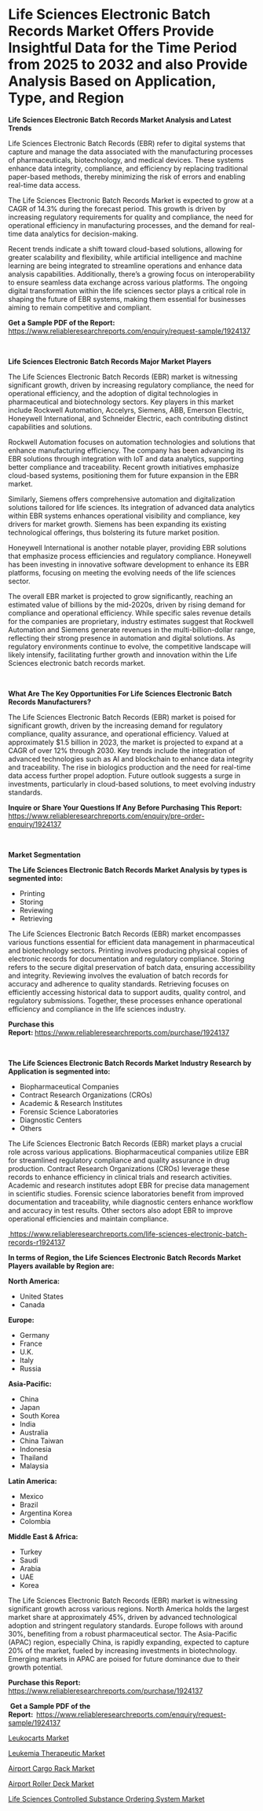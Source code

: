 <p><h1>Life Sciences Electronic Batch Records Market Offers Provide Insightful Data for the Time Period from 2025 to 2032 and also Provide Analysis Based on Application, Type, and Region</h1></p><p><strong>Life Sciences Electronic Batch Records Market Analysis and Latest Trends</strong></p>
<p><p>Life Sciences Electronic Batch Records (EBR) refer to digital systems that capture and manage the data associated with the manufacturing processes of pharmaceuticals, biotechnology, and medical devices. These systems enhance data integrity, compliance, and efficiency by replacing traditional paper-based methods, thereby minimizing the risk of errors and enabling real-time data access.</p><p>The Life Sciences Electronic Batch Records Market is expected to grow at a CAGR of 14.3% during the forecast period. This growth is driven by increasing regulatory requirements for quality and compliance, the need for operational efficiency in manufacturing processes, and the demand for real-time data analytics for decision-making. </p><p>Recent trends indicate a shift toward cloud-based solutions, allowing for greater scalability and flexibility, while artificial intelligence and machine learning are being integrated to streamline operations and enhance data analysis capabilities. Additionally, there’s a growing focus on interoperability to ensure seamless data exchange across various platforms. The ongoing digital transformation within the life sciences sector plays a critical role in shaping the future of EBR systems, making them essential for businesses aiming to remain competitive and compliant.</p></p>
<p><strong>Get a Sample PDF of the Report:&nbsp;</strong> <a href="https://www.reliableresearchreports.com/enquiry/request-sample/1924137?utm_campaign=36&utm_medium=2&utm_source=Github&utm_content=ia&utm_term=14012025&utm_id=life-sciences-electronic-batch-records">https://www.reliableresearchreports.com/enquiry/request-sample/1924137</a></p>
<p>&nbsp;</p>
<p><strong>Life Sciences Electronic Batch Records Major Market Players</strong></p>
<p><p>The Life Sciences Electronic Batch Records (EBR) market is witnessing significant growth, driven by increasing regulatory compliance, the need for operational efficiency, and the adoption of digital technologies in pharmaceutical and biotechnology sectors. Key players in this market include Rockwell Automation, Accelyrs, Siemens, ABB, Emerson Electric, Honeywell International, and Schneider Electric, each contributing distinct capabilities and solutions.</p><p>Rockwell Automation focuses on automation technologies and solutions that enhance manufacturing efficiency. The company has been advancing its EBR solutions through integration with IoT and data analytics, supporting better compliance and traceability. Recent growth initiatives emphasize cloud-based systems, positioning them for future expansion in the EBR market.</p><p>Similarly, Siemens offers comprehensive automation and digitalization solutions tailored for life sciences. Its integration of advanced data analytics within EBR systems enhances operational visibility and compliance, key drivers for market growth. Siemens has been expanding its existing technological offerings, thus bolstering its future market position.</p><p>Honeywell International is another notable player, providing EBR solutions that emphasize process efficiencies and regulatory compliance. Honeywell has been investing in innovative software development to enhance its EBR platforms, focusing on meeting the evolving needs of the life sciences sector.</p><p>The overall EBR market is projected to grow significantly, reaching an estimated value of billions by the mid-2020s, driven by rising demand for compliance and operational efficiency. While specific sales revenue details for the companies are proprietary, industry estimates suggest that Rockwell Automation and Siemens generate revenues in the multi-billion-dollar range, reflecting their strong presence in automation and digital solutions. As regulatory environments continue to evolve, the competitive landscape will likely intensify, facilitating further growth and innovation within the Life Sciences electronic batch records market.</p></p>
<p>&nbsp;</p>
<p><strong>What Are The Key Opportunities For Life Sciences Electronic Batch Records Manufacturers?</strong></p>
<p><p>The Life Sciences Electronic Batch Records (EBR) market is poised for significant growth, driven by the increasing demand for regulatory compliance, quality assurance, and operational efficiency. Valued at approximately $1.5 billion in 2023, the market is projected to expand at a CAGR of over 12% through 2030. Key trends include the integration of advanced technologies such as AI and blockchain to enhance data integrity and traceability. The rise in biologics production and the need for real-time data access further propel adoption. Future outlook suggests a surge in investments, particularly in cloud-based solutions, to meet evolving industry standards.</p></p>
<p><strong>Inquire or Share Your Questions If Any Before Purchasing This Report:</strong> <a href="https://www.reliableresearchreports.com/enquiry/pre-order-enquiry/1924137?utm_campaign=36&utm_medium=2&utm_source=Github&utm_content=ia&utm_term=14012025&utm_id=life-sciences-electronic-batch-records">https://www.reliableresearchreports.com/enquiry/pre-order-enquiry/1924137</a></p>
<p>&nbsp;</p>
<p><strong>Market Segmentation</strong></p>
<p><strong>The Life Sciences Electronic Batch Records Market Analysis by types is segmented into:</strong></p>
<p><ul><li>Printing</li><li>Storing</li><li>Reviewing</li><li>Retrieving</li></ul></p>
<p><p>The Life Sciences Electronic Batch Records (EBR) market encompasses various functions essential for efficient data management in pharmaceutical and biotechnology sectors. Printing involves producing physical copies of electronic records for documentation and regulatory compliance. Storing refers to the secure digital preservation of batch data, ensuring accessibility and integrity. Reviewing involves the evaluation of batch records for accuracy and adherence to quality standards. Retrieving focuses on efficiently accessing historical data to support audits, quality control, and regulatory submissions. Together, these processes enhance operational efficiency and compliance in the life sciences industry.</p></p>
<p><strong>Purchase this Report:&nbsp;</strong><a href="https://www.reliableresearchreports.com/purchase/1924137?utm_campaign=36&utm_medium=2&utm_source=Github&utm_content=ia&utm_term=14012025&utm_id=life-sciences-electronic-batch-records">https://www.reliableresearchreports.com/purchase/1924137</a></p>
<p>&nbsp;</p>
<p><strong>The Life Sciences Electronic Batch Records Market Industry Research by Application is segmented into:</strong></p>
<p><ul><li>Biopharmaceutical Companies</li><li>Contract Research Organizations (CROs)</li><li>Academic & Research Institutes</li><li>Forensic Science Laboratories</li><li>Diagnostic Centers</li><li>Others</li></ul></p>
<p><p>The Life Sciences Electronic Batch Records (EBR) market plays a crucial role across various applications. Biopharmaceutical companies utilize EBR for streamlined regulatory compliance and quality assurance in drug production. Contract Research Organizations (CROs) leverage these records to enhance efficiency in clinical trials and research activities. Academic and research institutes adopt EBR for precise data management in scientific studies. Forensic science laboratories benefit from improved documentation and traceability, while diagnostic centers enhance workflow and accuracy in test results. Other sectors also adopt EBR to improve operational efficiencies and maintain compliance.</p></p>
<p><a href="https://www.reliableresearchreports.com/life-sciences-electronic-batch-records-r1924137?utm_campaign=36&utm_medium=2&utm_source=Github&utm_content=ia&utm_term=14012025&utm_id=life-sciences-electronic-batch-records">&nbsp;https://www.reliableresearchreports.com/life-sciences-electronic-batch-records-r1924137</a></p>
<p><strong>In terms of Region, the Life Sciences Electronic Batch Records Market Players available by Region are:</strong></p>
<p>
    <p> <strong> North America: </strong>
        <ul>
            <li>United States</li>
            <li>Canada</li>
        </ul>
        </p> 
    <p> <strong> Europe: </strong>
        <ul>
            <li>Germany</li>
            <li>France</li>
            <li>U.K.</li>
            <li>Italy</li>
            <li>Russia</li>
        </ul>
        </p> 
    <p> <strong> Asia-Pacific: </strong>
        <ul>
            <li>China</li>
            <li>Japan</li>
            <li>South Korea</li>
            <li>India</li>
            <li>Australia</li>
            <li>China Taiwan</li>
            <li>Indonesia</li>
            <li>Thailand</li>
            <li>Malaysia</li>
        </ul>
        </p> 
    <p> <strong> Latin America: </strong>
        <ul>
            <li>Mexico</li>
            <li>Brazil</li>
            <li>Argentina Korea</li>
            <li>Colombia</li>
        </ul>
        </p> 
    <p> <strong> Middle East & Africa: </strong>
        <ul>
            <li>Turkey</li>
            <li>Saudi</li>
            <li>Arabia</li>
            <li>UAE</li>
            <li>Korea</li>
        </ul>
    </p>
    </p>
<p><p>The Life Sciences Electronic Batch Records (EBR) market is witnessing significant growth across various regions. North America holds the largest market share at approximately 45%, driven by advanced technological adoption and stringent regulatory standards. Europe follows with around 30%, benefiting from a robust pharmaceutical sector. The Asia-Pacific (APAC) region, especially China, is rapidly expanding, expected to capture 20% of the market, fueled by increasing investments in biotechnology. Emerging markets in APAC are poised for future dominance due to their growth potential.</p></p>
<p><strong>Purchase this Report: </strong><a href="https://www.reliableresearchreports.com/purchase/1924137?utm_campaign=36&utm_medium=2&utm_source=Github&utm_content=ia&utm_term=14012025&utm_id=life-sciences-electronic-batch-records">https://www.reliableresearchreports.com/purchase/1924137</a></p>
<p>&nbsp;<strong>Get a Sample PDF of the Report:&nbsp;&nbsp;</strong><a href="https://www.reliableresearchreports.com/enquiry/request-sample/1924137?utm_campaign=36&utm_medium=2&utm_source=Github&utm_content=ia&utm_term=14012025&utm_id=life-sciences-electronic-batch-records">https://www.reliableresearchreports.com/enquiry/request-sample/1924137</a></p>
<p><strong></strong></p>
<p><p><a href="https://github.com/dierdrecrichton210/Market-Research-Report-List-1/blob/main/leukocarts-market.md?utm_campaign=36&utm_medium=2&utm_source=Github&utm_content=ia&utm_term=14012025&utm_id=life-sciences-electronic-batch-records">Leukocarts Market</a></p><p><a href="https://github.com/AngelaWalsh696/Market-Research-Report-List-1/blob/main/leukemia-therapeutic-market.md?utm_campaign=36&utm_medium=2&utm_source=Github&utm_content=ia&utm_term=14012025&utm_id=life-sciences-electronic-batch-records">Leukemia Therapeutic Market</a></p><p><a href="https://github.com/tamvrosiya/Market-Research-Report-List-6/blob/main/airport-cargo-rack-market.md?utm_campaign=36&utm_medium=2&utm_source=Github&utm_content=ia&utm_term=14012025&utm_id=life-sciences-electronic-batch-records">Airport Cargo Rack Market</a></p><p><a href="https://github.com/SanjidaKhan901/Market-Research-Report-List-1/blob/main/airport-roller-deck-market.md?utm_campaign=36&utm_medium=2&utm_source=Github&utm_content=ia&utm_term=14012025&utm_id=life-sciences-electronic-batch-records">Airport Roller Deck Market</a></p><p><a href="https://github.com/cheryjhonson/Market-Research-Report-List-1/blob/main/life-sciences-controlled-substance-ordering-system-market.md?utm_campaign=36&utm_medium=2&utm_source=Github&utm_content=ia&utm_term=14012025&utm_id=life-sciences-electronic-batch-records">Life Sciences Controlled Substance Ordering System Market</a></p></p>